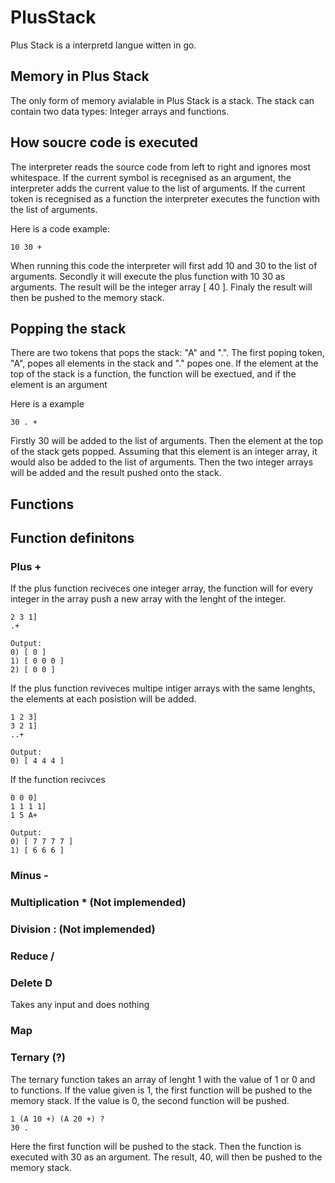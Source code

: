 # PlusStack
Plus Stack is a interpretd langue witten in go.

## Memory in Plus Stack
The only form of memory avialable in Plus Stack is a stack. The stack can contain two data types: Integer arrays and functions.

## How soucre code is executed
The interpreter reads the source code from left to right and ignores most whitespace. If the current symbol is recegnised as an argument, the interpreter adds the current value to the list of arguments. If the current token is recegnised as a function the interpreter executes the function with the list of arguments.

Here is a code example:
```
10 30 +
```
When running this code the interpreter will first add 10 and 30 to the list of arguments. Secondly it will execute the plus function with 10 30 as arguments. The result will be the integer array [ 40 ]. Finaly the result will then be pushed to the memory stack.

## Popping the stack
There are two tokens that pops the stack: "A" and ".". The first poping token, "A", popes all elements in the stack and "." popes one. If the element at the top of the stack is a function, the function will be exectued, and if the element is an argument 

Here is a example 
```
30 . +
```
Firstly 30 will be added to the list of arguments. Then the element at the top of the stack gets popped. Assuming that this element is an integer array, it would also be added to the list of arguments. Then the two integer arrays will be added and the result pushed onto the stack.

## Functions


## Function definitons

### Plus +
If the plus function reciveces one integer array, the function will for every integer in the array push a new array with the lenght of the integer. 
```
2 3 1]
.+

Output:
0) [ 0 ]
1) [ 0 0 0 ]
2) [ 0 0 ]
```

If the plus function reviveces multipe intiger arrays with the same lenghts, the elements at each posistion will be added.
```
1 2 3]
3 2 1]
..+

Output:
0) [ 4 4 4 ]
```

If the function recivces 

```
0 0 0]
1 1 1 1]
1 5 A+

Output:
0) [ 7 7 7 7 ] 
1) [ 6 6 6 ]
```

### Minus -

### Multiplication * (Not implemended)
### Division : (Not implemended)

### Reduce /

### Delete D
Takes any input and does nothing

### Map


### Ternary (?)
The ternary function takes an array of lenght 1 with the value of 1 or 0 and to functions. If the value given is 1, the first function will be pushed to the memory stack. If the value is 0, the second function will be pushed.

```
1 (A 10 +) (A 20 +) ?
30 .
```
Here the first function will be pushed to the stack. Then the function is executed with 30 as an argument. The result, 40, will then be pushed to the memory stack.

